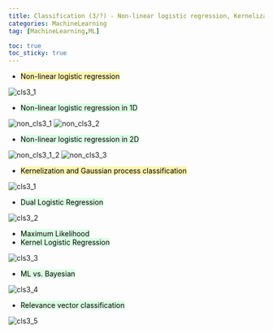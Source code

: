 ```yaml
---
title: Classification (3/?) - Non-linear logistic regression, Kernelization and Gaussian process classification
categories: MachineLearning
tag: [MachineLearning,ML]

toc: true
toc_sticky: true
---
```


- <mark style='background-color: #fff5b1'> Non-linear logistic regression </mark>

![cls3_1](https://user-images.githubusercontent.com/48202736/107110680-47403600-688d-11eb-846c-c8fe48f2a28a.png)

- <mark style='background-color: #dcffe4'> Non-linear logistic regression in 1D </mark>

![non_cls3_1](https://user-images.githubusercontent.com/48202736/107110736-a43bec00-688d-11eb-849e-5c875a3366b4.png)
![non_cls3_2](https://user-images.githubusercontent.com/48202736/107110737-a605af80-688d-11eb-8178-ab21a766a800.png)

- <mark style='background-color: #dcffe4'> Non-linear logistic regression in 2D </mark>

![non_cls3_1_2](https://user-images.githubusercontent.com/48202736/107110763-e9f8b480-688d-11eb-9745-0979b9c71d66.png)
![non_cls3_3](https://user-images.githubusercontent.com/48202736/107110739-a7cf7300-688d-11eb-9e95-7c964ba94485.png)

- <mark style='background-color: #fff5b1'> Kernelization and Gaussian process classification </mark>

![cls3_1](https://user-images.githubusercontent.com/48202736/107110680-47403600-688d-11eb-846c-c8fe48f2a28a.png)

- <mark style='background-color: #dcffe4'> Dual Logistic Regression </mark>

![cls3_2](https://user-images.githubusercontent.com/48202736/107110682-48716300-688d-11eb-90b2-53c83ce421ba.png)

- <mark style='background-color: #dcffe4'> Maximum Likelihood </mark>
- <mark style='background-color: #dcffe4'> Kernel Logistic Regression </mark>

![cls3_3](https://user-images.githubusercontent.com/48202736/107110683-48716300-688d-11eb-998f-a346c9005d8b.png)

- <mark style='background-color: #dcffe4'> ML vs. Bayesian </mark>

![cls3_4](https://user-images.githubusercontent.com/48202736/107110684-4909f980-688d-11eb-86c1-5eeab145562e.png)

- <mark style='background-color: #dcffe4'> Relevance vector classification </mark>

![cls3_5](https://user-images.githubusercontent.com/48202736/107110685-49a29000-688d-11eb-81c9-d2bbfa81e6ec.png)





